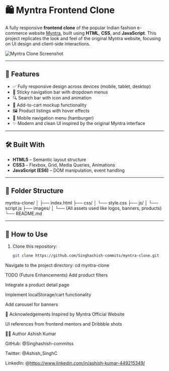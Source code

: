 # 🛍️ Myntra Frontend Clone

A fully responsive **frontend clone** of the popular Indian fashion e-commerce website [Myntra](https://www.myntra.com), built using **HTML**, **CSS**, and **JavaScript**. This project replicates the look and feel of the original Myntra website, focusing on UI design and client-side interactions.

![Myntra Clone Screenshot](images/screenshot.png) <!-- Replace with your actual screenshot path -->

---

## 🚀 Features

- ✅ Fully responsive design across devices (mobile, tablet, desktop)
- 🧭 Sticky navigation bar with dropdown menus
- 🔍 Search bar with icon and animation
- 🛒 Add-to-cart mockup functionality
- 🖼️ Product listings with hover effects
- 📱 Mobile navigation menu (hamburger)
- ✨ Modern and clean UI inspired by the original Myntra interface

---

## 🛠️ Built With

- **HTML5** – Semantic layout structure
- **CSS3** – Flexbox, Grid, Media Queries, Animations
- **JavaScript (ES6)** – DOM manipulation, event handling

---

## 📁 Folder Structure

myntra-clone/
│
├── index.html
├── css/
│ └── style.css
├── js/
│ └── script.js
├── images/
│ └── (All assets used like logos, banners, products)
└── README.md


---

## 🎯 How to Use

1. Clone this repository:

   ```bash
   git clone https://github.com/Singhashish-commits/myntra-clone.git

 Navigate to the project directory:
cd myntra-clone

 TODO (Future Enhancements)
 Add product filters

 Integrate a product detail page

 Implement localStorage/cart functionality

 Add carousel for banners

 🙌 Acknowledgements
Inspired by Myntra Official Website

UI references from frontend mentors and Dribbble shots

👨‍💻 Author
Ashish Kumar

GitHub: @Singhashish-commitss

Twitter: @Ashish_SinghC

LinkedIn: @https://www.linkedin.com/in/ashish-kumar-449215349/
